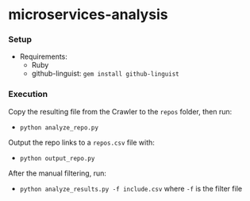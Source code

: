 # microservices-analysis

### Setup
- Requirements:
	- Ruby
	- github-linguist: ```gem install github-linguist```

### Execution
Copy the resulting file from the Crawler to the ```repos``` folder, then run:
- ```python analyze_repo.py```

Output the repo links to a ``repos.csv`` file with:
- ``python output_repo.py``

After the manual filtering, run:
- ```python analyze_results.py -f include.csv``` where ```-f``` is the filter file